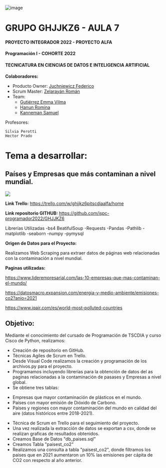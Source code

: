 ![image](https://user-images.githubusercontent.com/101228469/172445821-245dee9a-7c37-4f00-97b4-7c03965467f3.png)

# GRUPO GHJJKZ6 - AULA 7

#### PROYECTO INTEGRADOR 2022 - PROYECTO ALFA
#### Programación I - COHORTE 2022

#### TECNICATURA EN CIENCIAS DE DATOS E INTELIGENCIA ARTIFICIAL

**Colaboradores:**

- Producto Owner: [Juchniewicz Federico](https://github.com/FJISPC) 
- Scrum Master: [Zelarayán Román ](https://github.com/romanzelararg)
- Team:
	- [Gutiérrez Emma Vilma ](https://github.com/Emygut)
	- [Hanun Romina](https://github.com/RomiHanun) 
	- [Kanneman Samuel](https://github.com/samuelkanneman) 

Profesores:

	Silvia Perotti
	Hector Prado

# Tema a desarrollar:
## Países y Empresas que más contaminan a nivel mundial.
![](https://economiasustentable.com/wp-content/uploads/2021/10/greenpeace-plasticos-contaminacion.jpg)

**Link Trello:**
https://trello.com/w/ghjjkz6pitscdiaalfa/home

**Link repositorio GITHUB:**
https://github.com/ispc-programador2022/GHJJKZ6

Librerías Utilizadas
-bs4 BeatifulSoup
-Requests
-Pandas
-Pathlib
-matplotlib
-seaborn
-numpy
-pymysql 

**Origen de Datos para el Proyecto:**

Realizamos Web Scraping para extraer datos de páginas web relacionadas con la contaminación a nivel mundial.

**Paginas utilizadas:**

https://www.liderempresarial.com/las-10-empresas-que-mas-contaminan-el-mundo/

https://datosmacro.expansion.com/energia-y-medio-ambiente/emisiones-co2?anio=2021

https://www.iqair.com/es/world-most-polluted-countries

## Objetivo:

Mediante el conocimiento del cursado de Programación de TSCDIA y curso Cisco de Python, realizamos:

* Creación de repositorio en GitHub.
* Técnicas Agiles de Scrum en Trello.
* Desde Visual Code realizamos la creación y programación de los archivos.py para el proyecto.
* Programamos incluyendo librerías para la obtención de datos del as paginas relacionadas a la contaminación de pasases y Empresas a nivel global.
* Se obtiene tres tablas: 
- Empresas que mayor contaminación de plásticos en el mundo.
- Países con mayor emisión de Dióxido de Carbono.
- Países y regiones con mayor contaminación del mundo en calidad del aire (datos históricos entre 2018-2021).

* Técnica de Scrum en Trello para el seguimiento del proyecto.
* Una vez realizada la extracción de datos se exportan a csv, donde se realizan graficas de resultados obtenidos.
* Creamos Base de Datos "db_paises.sql"
* Creamos Tabla "paisest_co2"
* Realizamos una consulta a tabla "paisest_co2", donde filtramos los paises que en 2021 aumentaron un 10% las emisiones per cápita de CO2 con respecto al año anterior.
